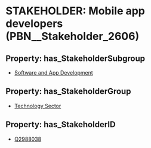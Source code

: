 # STAKEHOLDER: __Mobile app developers__ (PBN__Stakeholder_2606)

## Property: has_StakeholderSubgroup

* [Software and App Development](PBN__StakeholderSubgroup_70)

## Property: has_StakeholderGroup

* [Technology Sector](PBN__StakeholderGroup_12)

## Property: has_StakeholderID

* [Q2988038](Q2988038)

